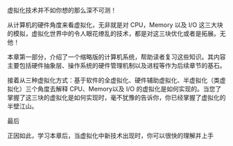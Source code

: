 虚拟化技术并不如你想的那么深不可测！

从计算机的硬件角度来看虚拟化，无非就是对 CPU，Memory 以及 I/O 这三大块的模拟，虚拟化世界中的令人眼花缭乱的技术，都是对这三块优化或者是拓展。无他！

本章第一部分，介绍了一个缩略版的计算机系统，帮助读者复习这些知识。其内容主要包括硬件抽象层、操作系统的硬件管理机制以及进程等作为后续章节的基石。

接着从三种虚拟化方式：基于软件的全虚拟化、硬件辅助虚拟化、半虚拟化（类虚拟化）三个角度去解释 CPU、Memory以及 I/O 的虚拟化是如何实现的。当您了掌握了这三块的虚拟化是如何实现时，毫不犹豫的告诉你，你已经掌握了虚拟化的半壁江山。

最后

正因如此，学习本章后，当虚拟化中新技术出现时，你可以很快的理解并上手

